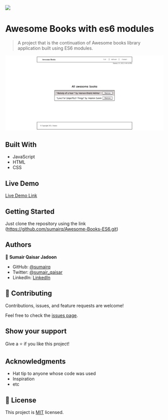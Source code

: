 ![](https://img.shields.io/badge/Microverse-blueviolet)

# Awesome Books with es6 modules

> A project that is the continuation of Awesome books library application built using ES6 modules.

![screenshot](./screenshot.png)


## Built With

- JavaScript
- HTML
- CSS

## Live Demo

[Live Demo Link](https://livedemo.com)


## Getting Started

Just clone the repository using the link (https://github.com/sumairq/Awesome-Books-ES6.git)


## Authors

👤 **Sumair Qaisar Jadoon**

- GitHub: [@sumairq](https://github.com/sumairq)
- Twitter: [@sumair_qaisar](https://twitter.com/sumair_qaisar)
- LinkedIn: [LinkedIn](https://linkedin.com/in/sumair-qaisar-jadoon-84a877164)

## 🤝 Contributing

Contributions, issues, and feature requests are welcome!

Feel free to check the [issues page](../../issues/).

## Show your support

Give a ⭐️ if you like this project!

## Acknowledgments

- Hat tip to anyone whose code was used
- Inspiration
- etc

## 📝 License

This project is [MIT](./MIT.md) licensed.
